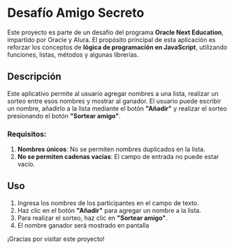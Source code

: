 # Desafío Amigo Secreto

Este proyecto es parte de un desafío del programa **Oracle Next Education**, impartido por Oracle y Alura. El propósito principal de esta aplicación es reforzar los conceptos de **lógica de programación en JavaScript**, utilizando funciones, listas, métodos y algunas librerías. 

## Descripción

Este aplicativo permite al usuario agregar nombres a una lista, realizar un sorteo entre esos nombres y mostrar al ganador. El usuario puede escribir un nombre, añadirlo a la lista mediante el botón **"Añadir"** y realizar el sorteo presionando el botón **"Sortear amigo"**.

### Requisitos:

1. **Nombres únicos**: No se permiten nombres duplicados en la lista.
2. **No se permiten cadenas vacías**: El campo de entrada no puede estar vacío.

## Uso

1. Ingresa los nombres de los participantes en el campo de texto.
2. Haz clic en el botón **"Añadir"** para agregar un nombre a la lista.
3. Para realizar el sorteo, haz clic en **"Sortear amigo"**.
4. El nombre ganador será mostrado en pantalla

¡Gracias por visitar este proyecto!
